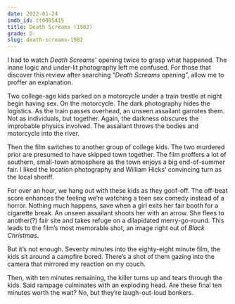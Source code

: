 ```yaml
---
date: 2022-01-24
imdb_id: tt0085415
title: Death Screams (1982)
grade: D-
slug: death-screams-1982
---
```


I had to watch _Death Screams_' opening twice to grasp what happened. The inane logic and under-lit photography left me confused. For those that discover this review after searching “_Death Screams_ opening”, allow me to proffer an explanation.

<!-- end -->

Two college-age kids parked on a motorcycle under a train trestle at night begin having sex. On the motorcycle. The dark photography hides the logistics. As the train passes overhead, an unseen assailant garrotes them. Not as individuals, but together. Again, the darkness obscures the improbable physics involved. The assailant throws the bodies and motorcycle into the river.

Then the film switches to another group of college kids. The two murdered prior are presumed to have skipped town together. The film proffers a lot of southern, small-town atmosphere as the town enjoys a big end-of-summer fair. I liked the location photography and William Hicks’ convincing turn as the local sheriff.

For over an hour, we hang out with these kids as they goof-off. The off-beat score enhances the feeling we’re watching a teen sex comedy instead of a horror. Nothing much happens, save when a girl exits her fair booth for a cigarette break. An unseen assailant shoots her with an arrow. She flees to another(?) fair site and takes refuge on a dilapidated merry-go-round. This leads to the film’s most memorable shot, an image right out of <span data-imdb-id="tt0071222">_Black Christmas_</span>.

But it’s not enough. Seventy minutes into the eighty-eight minute film, the kids sit around a campfire bored. There’s a shot of them gazing into the camera that mirrored my reaction on my couch.

Then, with ten minutes remaining, the killer turns up and tears through the kids. Said rampage culminates with an exploding head. Are these final ten minutes worth the wait? No, but they’re laugh-out-loud bonkers.